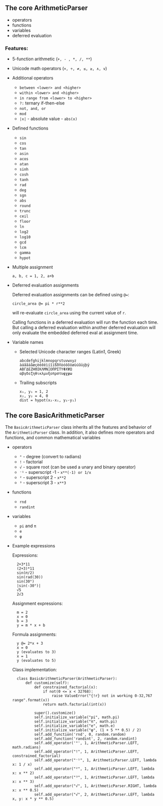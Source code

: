 ## The core ArithmeticParser
- operators
- functions
- variables
- deferred evaluation


### Features:
- 5-function arithmetic (`+, - , *, /, **`)

- Unicode math operators (`×, ÷, ≠, ≤, ≥, ∧, ∨`)

- Additional operators

  - `between <lower> and <higher>`
  - `within <lower> and <higher>`
  - `in range from <lower> to <higher>`
  - `?:` ternary if-then-else
  - `not, and, or`
  - `mod`
  - `|x|` - absolute value - `abs(x)`

- Defined functions

  - `sin`
  - `cos`
  - `tan`
  - `asin`
  - `acos`
  - `atan`
  - `sinh`
  - `cosh`
  - `tanh`
  - `rad`
  - `deg`
  - `sgn`
  - `abs`
  - `round`
  - `trunc`
  - `ceil`
  - `floor`
  - `ln`
  - `log2`
  - `log10`
  - `gcd`
  - `lcm`
  - `gamma`
  - `hypot`

- Multiple assignment

      a, b, c = 1, 2, a+b

- Deferred evaluation assignments

  Deferred evaluation assignments can be defined using `@=`:

      circle_area @= pi * r**2

  will re-evaluate `circle_area` using the current value of `r`.

  Calling functions in a deferred evaluation will run the function each time.
  But calling a deferred evaluation within another deferred evaluation will only
  evaluate the embedded deferred eval at assignment time.

- Variable names

  - Selected Unicode character ranges (Latin1, Greek)

        abcdefghijklmnopqrstuvwxyz
        àáâãäåæçèéêëìíîïßðñòóôõöøùúûüýþÿ
        ΑΒΓΔΕΖΗΘΙΚΛΜΝΞΟΠΡΣΤΥΦΧΨΩ
        αβγδεζηθικλμνξοπρστυφχψω

  - Trailing subscripts
  
        x₁, y₁ = 1, 2
        x₂, y₂ = 4, 0
        dist = hypot(x₂-x₁, y₂-y₁)


## The core BasicArithmeticParser

The `BasicArithmeticParser` class inherits all the features and behavior of the 
`ArithmeticParser` class. In addition, it also defines more operators and
functions, and common mathematical variables

- operators
  - `°` - degree (convert to radians)
  - `!` - factorial
  - `√` - square root (can be used a unary and binary operator)
  - `⁻¹` - superscript -1 - `x**(-1) or 1/x`
  - `²` - superscript 2 - `x**2`
  - `³` - superscript 3 - `x**3`
- functions
  - `rnd`
  - `randint`
- variables
  - `pi` and `π`
  - `e`
  - `φ`

- Example expressions

    Expressions:

        2+3*11
        (2+3)*11
        sin(𝜋/2)
        sin(rad(30))
        sin(30°)
        |sin(-30°)|
        √5
        2√3

    Assignment expressions:

        m = 2
        x = 0
        b = 3
        y = m * x + b

    Formula assignments:

        y @= 2*x + 3
        x = 0
        y (evaluates to 3)
        x = 1
        y (evaluates to 5)

    Class implementation:

        class BasicArithmeticParser(ArithmeticParser):
            def customize(self):
                def constrained_factorial(x):
                    if not(0 <= x < 32768):
                        raise ValueError("{!r} not in working 0-32,767 range".format(x))
                    return math.factorial(int(x))
        
                super().customize()
                self.initialize_variable("pi", math.pi)
                self.initialize_variable("π", math.pi)
                self.initialize_variable("e", math.e)
                self.initialize_variable("φ", (1 + 5 ** 0.5) / 2)
                self.add_function('rnd', 0, random.random)
                self.add_function('randint', 2, random.randint)
                self.add_operator('°', 1, ArithmeticParser.LEFT, math.radians)
                self.add_operator("!", 1, ArithmeticParser.LEFT, constrained_factorial)
                self.add_operator("⁻¹", 1, ArithmeticParser.LEFT, lambda x: 1 / x)
                self.add_operator("²", 1, ArithmeticParser.LEFT, lambda x: x ** 2)
                self.add_operator("³", 1, ArithmeticParser.LEFT, lambda x: x ** 3)
                self.add_operator("√", 1, ArithmeticParser.RIGHT, lambda x: x ** 0.5)
                self.add_operator("√", 2, ArithmeticParser.LEFT, lambda x, y: x * y ** 0.5)

